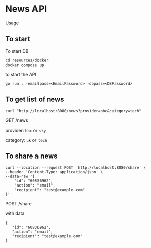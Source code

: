 # News API

Usage
## To start
To start DB
```
cd resources/docker
docker compose up
```
to start the API
```
go run . -emailpass=<EmailPassword> -dbpass=<DBPassword>
```

## To get list of news

```
curl "http://localhost:8080/news?provider=bbc&category=tech"
```
GET /news

provider: `bbc` or `sky`

category: `uk` or `tech`


## To share a news

```
curl --location --request POST 'http://localhost:8080/share' \
--header 'Content-Type: application/json' \
--data-raw '{
    "id": "60836962",
    "action": "email",
    "recipient": "test@example.com"
}'
```
POST /share

with data
```
{
   "id": "60836962",
   "action": "email",
   "recipient": "test@example.com"
}
```
